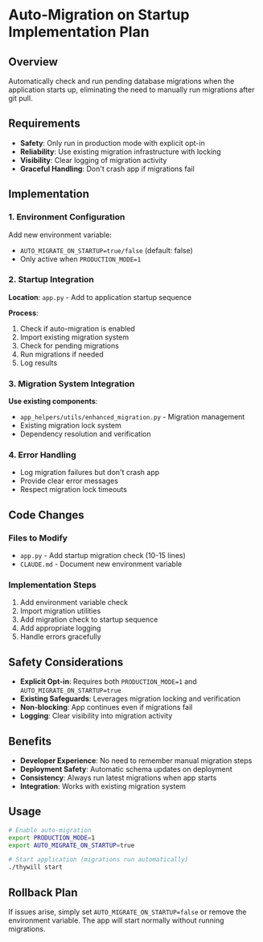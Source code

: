 # Auto-Migration on Startup Implementation Plan

## Overview
Automatically check and run pending database migrations when the application starts up, eliminating the need to manually run migrations after git pull.

## Requirements
- **Safety**: Only run in production mode with explicit opt-in
- **Reliability**: Use existing migration infrastructure with locking
- **Visibility**: Clear logging of migration activity
- **Graceful Handling**: Don't crash app if migrations fail

## Implementation

### 1. Environment Configuration
Add new environment variable:
- `AUTO_MIGRATE_ON_STARTUP=true/false` (default: false)
- Only active when `PRODUCTION_MODE=1`

### 2. Startup Integration
**Location**: `app.py` - Add to application startup sequence

**Process**:
1. Check if auto-migration is enabled
2. Import existing migration system
3. Check for pending migrations 
4. Run migrations if needed
5. Log results

### 3. Migration System Integration
**Use existing components**:
- `app_helpers/utils/enhanced_migration.py` - Migration management
- Existing migration lock system
- Dependency resolution and verification

### 4. Error Handling
- Log migration failures but don't crash app
- Provide clear error messages
- Respect migration lock timeouts

## Code Changes

### Files to Modify
- `app.py` - Add startup migration check (10-15 lines)
- `CLAUDE.md` - Document new environment variable

### Implementation Steps
1. Add environment variable check
2. Import migration utilities
3. Add migration check to startup sequence
4. Add appropriate logging
5. Handle errors gracefully

## Safety Considerations
- **Explicit Opt-in**: Requires both `PRODUCTION_MODE=1` and `AUTO_MIGRATE_ON_STARTUP=true`
- **Existing Safeguards**: Leverages migration locking and verification
- **Non-blocking**: App continues even if migrations fail
- **Logging**: Clear visibility into migration activity

## Benefits
- **Developer Experience**: No need to remember manual migration steps
- **Deployment Safety**: Automatic schema updates on deployment
- **Consistency**: Always run latest migrations when app starts
- **Integration**: Works with existing migration system

## Usage
```bash
# Enable auto-migration
export PRODUCTION_MODE=1
export AUTO_MIGRATE_ON_STARTUP=true

# Start application (migrations run automatically)
./thywill start
```

## Rollback Plan
If issues arise, simply set `AUTO_MIGRATE_ON_STARTUP=false` or remove the environment variable. The app will start normally without running migrations.
